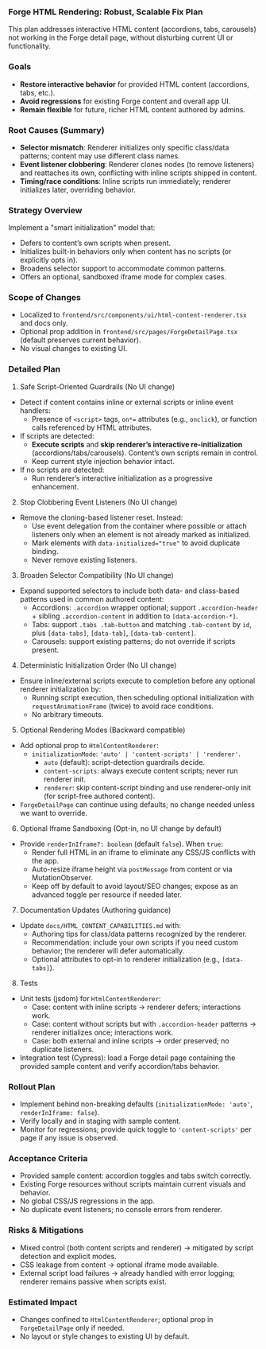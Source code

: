 ### Forge HTML Rendering: Robust, Scalable Fix Plan

This plan addresses interactive HTML content (accordions, tabs, carousels) not working in the Forge detail page, without disturbing current UI or functionality.

### Goals
- **Restore interactive behavior** for provided HTML content (accordions, tabs, etc.).
- **Avoid regressions** for existing Forge content and overall app UI.
- **Remain flexible** for future, richer HTML content authored by admins.

### Root Causes (Summary)
- **Selector mismatch**: Renderer initializes only specific class/data patterns; content may use different class names.
- **Event listener clobbering**: Renderer clones nodes (to remove listeners) and reattaches its own, conflicting with inline scripts shipped in content.
- **Timing/race conditions**: Inline scripts run immediately; renderer initializes later, overriding behavior.

### Strategy Overview
Implement a "smart initialization" model that:
- Defers to content’s own scripts when present.
- Initializes built-in behaviors only when content has no scripts (or explicitly opts in).
- Broadens selector support to accommodate common patterns.
- Offers an optional, sandboxed iframe mode for complex cases.

### Scope of Changes
- Localized to `frontend/src/components/ui/html-content-renderer.tsx` and docs only.
- Optional prop addition in `frontend/src/pages/ForgeDetailPage.tsx` (default preserves current behavior).
- No visual changes to existing UI.

### Detailed Plan

1) Safe Script-Oriented Guardrails (No UI change)
- Detect if content contains inline or external scripts or inline event handlers:
  - Presence of `<script>` tags, `on*=` attributes (e.g., `onclick`), or function calls referenced by HTML attributes.
- If scripts are detected:
  - **Execute scripts** and **skip renderer’s interactive re-initialization** (accordions/tabs/carousels). Content’s own scripts remain in control.
  - Keep current style injection behavior intact.
- If no scripts are detected:
  - Run renderer’s interactive initialization as a progressive enhancement.

2) Stop Clobbering Event Listeners (No UI change)
- Remove the cloning-based listener reset. Instead:
  - Use event delegation from the container where possible or attach listeners only when an element is not already marked as initialized.
  - Mark elements with `data-initialized="true"` to avoid duplicate binding.
  - Never remove existing listeners.

3) Broaden Selector Compatibility (No UI change)
- Expand supported selectors to include both data- and class-based patterns used in common authored content:
  - Accordions: `.accordion` wrapper optional; support `.accordion-header` + sibling `.accordion-content` in addition to `[data-accordion-*]`.
  - Tabs: support `.tabs .tab-button` and matching `.tab-content` by `id`, plus `[data-tabs]`, `[data-tab]`, `[data-tab-content]`.
  - Carousels: support existing patterns; do not override if scripts present.

4) Deterministic Initialization Order (No UI change)
- Ensure inline/external scripts execute to completion before any optional renderer initialization by:
  - Running script execution, then scheduling optional initialization with `requestAnimationFrame` (twice) to avoid race conditions.
  - No arbitrary timeouts.

5) Optional Rendering Modes (Backward compatible)
- Add optional prop to `HtmlContentRenderer`:
  - `initializationMode`: `'auto' | 'content-scripts' | 'renderer'`.
    - `auto` (default): script-detection guardrails decide.
    - `content-scripts`: always execute content scripts; never run renderer init.
    - `renderer`: skip content-script binding and use renderer-only init (for script-free authored content).
- `ForgeDetailPage` can continue using defaults; no change needed unless we want to override.

6) Optional Iframe Sandboxing (Opt-in, no UI change by default)
- Provide `renderInIframe?: boolean` (default `false`). When `true`:
  - Render full HTML in an iframe to eliminate any CSS/JS conflicts with the app.
  - Auto-resize iframe height via `postMessage` from content or via MutationObserver.
  - Keep off by default to avoid layout/SEO changes; expose as an advanced toggle per resource if needed later.

7) Documentation Updates (Authoring guidance)
- Update `docs/HTML_CONTENT_CAPABILITIES.md` with:
  - Authoring tips for class/data patterns recognized by the renderer.
  - Recommendation: include your own scripts if you need custom behavior; the renderer will defer automatically.
  - Optional attributes to opt-in to renderer initialization (e.g., `[data-tabs]`).

8) Tests
- Unit tests (jsdom) for `HtmlContentRenderer`:
  - Case: content with inline scripts → renderer defers; interactions work.
  - Case: content without scripts but with `.accordion-header` patterns → renderer initializes once; interactions work.
  - Case: both external and inline scripts → order preserved; no duplicate listeners.
- Integration test (Cypress): load a Forge detail page containing the provided sample content and verify accordion/tabs behavior.

### Rollout Plan
- Implement behind non-breaking defaults (`initializationMode: 'auto'`, `renderInIframe: false`).
- Verify locally and in staging with sample content.
- Monitor for regressions; provide quick toggle to `'content-scripts'` per page if any issue is observed.

### Acceptance Criteria
- Provided sample content: accordion toggles and tabs switch correctly.
- Existing Forge resources without scripts maintain current visuals and behavior.
- No global CSS/JS regressions in the app.
- No duplicate event listeners; no console errors from renderer.

### Risks & Mitigations
- Mixed control (both content scripts and renderer) → mitigated by script detection and explicit modes.
- CSS leakage from content → optional iframe mode available.
- External script load failures → already handled with error logging; renderer remains passive when scripts exist.

### Estimated Impact
- Changes confined to `HtmlContentRenderer`; optional prop in `ForgeDetailPage` only if needed.
- No layout or style changes to existing UI by default.


